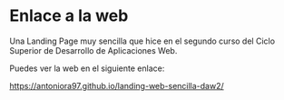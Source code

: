 # Enlace a la web

Una Landing Page muy sencilla que hice en el segundo curso del Ciclo Superior de Desarrollo de Aplicaciones Web.

Puedes ver la web en el siguiente enlace: 

https://antoniora97.github.io/landing-web-sencilla-daw2/
